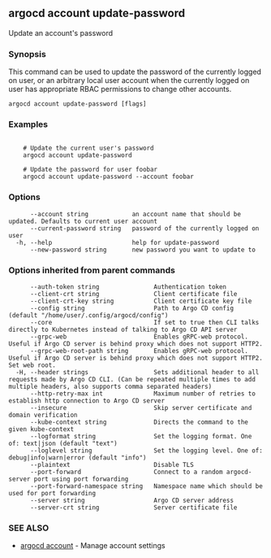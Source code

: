 ## argocd account update-password

Update an account's password

### Synopsis


This command can be used to update the password of the currently logged on
user, or an arbitrary local user account when the currently logged on user
has appropriate RBAC permissions to change other accounts.


```
argocd account update-password [flags]
```

### Examples

```

	# Update the current user's password
	argocd account update-password

	# Update the password for user foobar
	argocd account update-password --account foobar

```

### Options

```
      --account string            an account name that should be updated. Defaults to current user account
      --current-password string   password of the currently logged on user
  -h, --help                      help for update-password
      --new-password string       new password you want to update to
```

### Options inherited from parent commands

```
      --auth-token string               Authentication token
      --client-crt string               Client certificate file
      --client-crt-key string           Client certificate key file
      --config string                   Path to Argo CD config (default "/home/user/.config/argocd/config")
      --core                            If set to true then CLI talks directly to Kubernetes instead of talking to Argo CD API server
      --grpc-web                        Enables gRPC-web protocol. Useful if Argo CD server is behind proxy which does not support HTTP2.
      --grpc-web-root-path string       Enables gRPC-web protocol. Useful if Argo CD server is behind proxy which does not support HTTP2. Set web root.
  -H, --header strings                  Sets additional header to all requests made by Argo CD CLI. (Can be repeated multiple times to add multiple headers, also supports comma separated headers)
      --http-retry-max int              Maximum number of retries to establish http connection to Argo CD server
      --insecure                        Skip server certificate and domain verification
      --kube-context string             Directs the command to the given kube-context
      --logformat string                Set the logging format. One of: text|json (default "text")
      --loglevel string                 Set the logging level. One of: debug|info|warn|error (default "info")
      --plaintext                       Disable TLS
      --port-forward                    Connect to a random argocd-server port using port forwarding
      --port-forward-namespace string   Namespace name which should be used for port forwarding
      --server string                   Argo CD server address
      --server-crt string               Server certificate file
```

### SEE ALSO

* [argocd account](argocd_account.md)	 - Manage account settings

